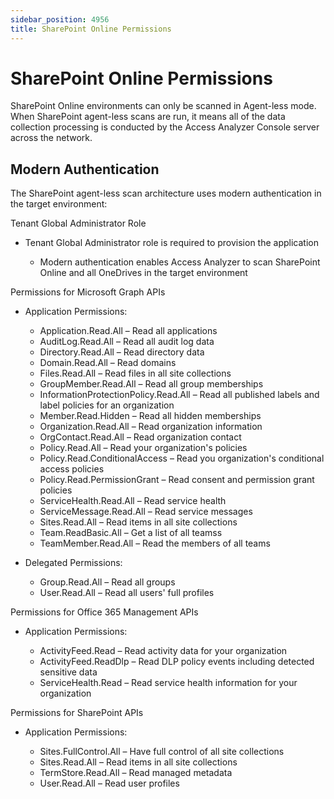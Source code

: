 ```yaml
---
sidebar_position: 4956
title: SharePoint Online Permissions
---
```


# SharePoint Online Permissions

SharePoint Online environments can only be scanned in Agent-less mode. When SharePoint agent-less scans are run, it means all of the data collection processing is conducted by the Access Analyzer Console server across the network.

## Modern Authentication

The SharePoint agent-less scan architecture uses modern authentication in the target environment:

Tenant Global Administrator Role

* Tenant Global Administrator role is required to provision the application

  * Modern authentication enables Access Analyzer to scan SharePoint Online and all OneDrives in the target environment

Permissions for Microsoft Graph APIs

* Application Permissions:

  * Application.Read.All – Read all applications
  * AuditLog.Read.All – Read all audit log data
  * Directory.Read.All – Read directory data
  * Domain.Read.All – Read domains
  * Files.Read.All – Read files in all site collections
  * GroupMember.Read.All – Read all group memberships
  * InformationProtectionPolicy.Read.All – Read all published labels and label policies for an organization
  * Member.Read.Hidden – Read all hidden memberships
  * Organization.Read.All – Read organization information
  * OrgContact.Read.All – Read organization contact
  * Policy.Read.All – Read your organization's policies
  * Policy.Read.ConditionalAccess – Read you organization's conditional access policies
  * Policy.Read.PermissionGrant – Read consent and permission grant policies
  * ServiceHealth.Read.All – Read service health
  * ServiceMessage.Read.All – Read service messages
  * Sites.Read.All – Read items in all site collections
  * Team.ReadBasic.All – Get a list of all teamss
  * TeamMember.Read.All – Read the members of all teams
* Delegated Permissions:

  * Group.Read.All – Read all groups
  * User.Read.All – Read all users' full profiles

Permissions for Office 365 Management APIs

* Application Permissions:

  * ActivityFeed.Read – Read activity data for your organization
  * ActivityFeed.ReadDlp – Read DLP policy events including detected sensitive data
  * ServiceHealth.Read – Read service health information for your organization

Permissions for SharePoint APIs

* Application Permissions:

  * Sites.FullControl.All – Have full control of all site collections
  * Sites.Read.All – Read items in all site collections
  * TermStore.Read.All – Read managed metadata
  * User.Read.All – Read user profiles